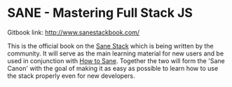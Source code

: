 # SANE - Mastering Full Stack JS
Gitbook link: http://www.sanestackbook.com/

This is the official book on the [Sane Stack](https://github.com/artificialio/sane) which is being written by the community. It will serve as the main learning material for new users and be used in conjunction with [How to Sane](https://github.com/mgenev/how-to-sane). Together the two will form the 'Sane Canon' with the goal of making it as easy as possible to learn how to use the stack properly even for new developers. 
